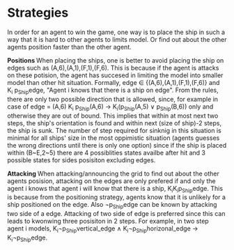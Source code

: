 # Strategies  

In order for an agent to win the game, one way is to place the ship in such a way that it is hard to other agents to limits model. Or find out about the other agents position faster than the other agent.  

<b> Positions </b>
When placing the ships, one is better to avoid placing the ship on edges such as (A,6),(A,1),(F,1),(F,6). This is because if the agent is attacks on these potision, the agent has succesed in limiting the model into smaller model than other hit situation.
Formally, edge &isin; {(A,6),(A,1),(F,1),(F,6)} and K<sub>i</sub> p<sub>Ship</sub>edge, "Agent i knows that there is a ship on edge". From the rules, there are only two possible direction that is allowed, since, for example in case of edge = (A,6) K<sub>i</sub> p<sub>Ship</sub>(A,6) &rarr; K<sub>i</sub>(p<sub>Ship</sub>(A,5) &or; p<sub>Ship</sub>(B,6)) only and otherwise they are out of bound. This implies that within at most next two steps, the ship's orientation is found and within next (size of ship)-2 steps, the ship is sunk. The number of step required for sinknig in this situation is minimal for all ships' size in the most oppimistic situation (agents guesses the wrong directions until there is only one option) since if the ship is placed within (B~E,2~5) there are 4 possiblities states availbe after hit and 3 possible states for sides posisiton excluding edges. 


<b> Attacking </b>
When attacking/announcing the grid to find out about the other agents posision, attacking on the edges are only prefered if and only the agent i knows that agent i will know that there is a ship, K<sub>i</sub>K<sub>i</sub>p<sub>Ship</sub>edge. This is because from the positioning strategy, agents know that it is unlikely for a ship positioned on the edge. 
Also &not;p<sub>Ship</sub>edge can be known by attacking two side of a edge. Attacking of two side of edge is preferred since this can leads to kwonwing three posisiton in 2 steps. For example, in two step agent i models, K<sub>i</sub>&not;p<sub>Ship</sub>vertical_edge &and; K<sub>i</sub>&not;p<sub>Ship</sub>horizonal_edge &rarr; K<sub>i</sub>&not;p<sub>Ship</sub>edge. 



